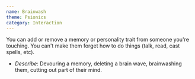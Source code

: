 ```yaml
---
name: Brainwash
theme: Psionics
category: Interaction
---
```


You can add or remove a memory or personality trait from someone you're touching. You can't make them forget how to do things (talk, read, cast spells, etc).

* *Describe*: Devouring  a memory, deleting a brain wave, brainwashing them, cutting out part of their mind.